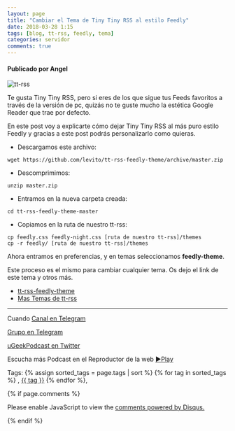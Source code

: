 ```yaml
---
layout: page
title: "Cambiar el Tema de Tiny Tiny RSS al estilo Feedly"
date: 2018-03-28 1:15 
tags: [blog, tt-rss, feedly, tema]
categories: servidor
comments: true
---
```

#### Publicado por Angel



![tt-rss](https://camo.githubusercontent.com/851194fd738e02496073a5c7e4ca3d1f5d38c8e0/68747470733a2f2f7261772e6769746875622e636f6d2f6c657669746f2f74742d7273732d666565646c792d7468656d652f6d61737465722f666565646c792d73637265656e73686f74732f666565646c792d657870616e6461626c652e706e673f313330383236)  

Te gusta Tiny Tiny RSS, pero si eres de los que sigue tus Feeds favoritos a través de la versión de pc, quizás no te guste mucho la estética Google Reader que trae por defecto.

En este post voy a explicarte cómo dejar Tiny Tiny RSS al más puro estilo Feedly y gracias a este post podrás personalizarlo como quieras.

- Descargamos este archivo:  
```
wget https://github.com/levito/tt-rss-feedly-theme/archive/master.zip
```  
- Descomprimimos:
```
unzip master.zip
```  
- Entramos en la nueva carpeta creada:
```
cd tt-rss-feedly-theme-master
```  
- Copiamos en la ruta de nuestro tt-rss:
```
cp feedly.css feedly-night.css [ruta de nuestro tt-rss]/themes
cp -r feedly/ [ruta de nuestro tt-rss]/themes
```  

Ahora entramos en preferencias, y en temas seleccionamos **feedly-theme**.

Este proceso es el mismo para cambiar cualquier tema. Os dejo el link de este tema y otros más.

+ [tt-rss-feedly-theme](https://github.com/levito/tt-rss-feedly-theme)
+ [Mas Temas de tt-rss](https://git.tt-rss.org/git/tt-rss/wiki/Themes)
<!-- -------------------------------------Aquí abajo los comentarios -------------------------------------------  -->
---
Cuando 
[Canal en Telegram](https://t.me/uGeek)  

[Grupo en Telegram](https://t.me/uGeekPodcast)  

[uGeekPodcast en Twitter](https://twitter.com/ugeekpodcast)  


Escucha más Podcast en el Reproductor de la web [►Play](https://ugeek.github.io/podcasts/)  

Tags: {% assign sorted_tags = page.tags | sort %} {% for tag in sorted_tags %} , <span class="tag"><a href="/tag#{{ tag }}">{{ tag }}</a></span> {% endfor %},


{% if page.comments %}
<div id="disqus_thread"></div>
<script>

/**
*  RECOMMENDED CONFIGURATION VARIABLES: EDIT AND UNCOMMENT THE SECTION BELOW TO INSERT DYNAMIC VALUES FROM YOUR PLATFORM OR CMS.
*  LEARN WHY DEFINING THESE VARIABLES IS IMPORTANT: https://disqus.com/admin/universalcode/#configuration-variables*/
/*
var disqus_config = function () {
this.page.url = PAGE_URL;  // Replace PAGE_URL with your page's canonical URL variable
this.page.identifier = PAGE_IDENTIFIER; // Replace PAGE_IDENTIFIER with your page's unique identifier variable
};
*/
(function() { // DON'T EDIT BELOW THIS LINE
var d = document, s = d.createElement('script');
s.src = 'https://https-angelbcn-github-io-ugeek.disqus.com/embed.js';
s.setAttribute('data-timestamp', +new Date());
(d.head || d.body).appendChild(s);
})();
</script>
<noscript>Please enable JavaScript to view the <a href="https://disqus.com/?ref_noscript">comments powered by Disqus.</a></noscript>

{% endif %}

<script id="dsq-count-scr" src="//https-angelbcn-github-io-ugeek.disqus.com/count.js" async></script>
